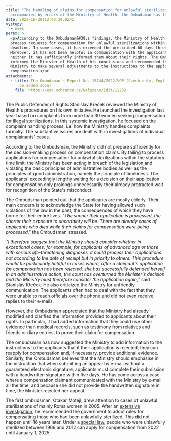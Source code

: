 ```yaml
---
title: "The handling of claims for compensation for unlawful sterilizations is
  accompanied by errors at the Ministry of Health, the Ombudsman has found "
date: 2023-10-20T12:40:29.024Z
vystupy:
  - news
perex: >
  <p>According to the Ombudsman&#39;s findings, the Ministry of Health does not
  process requests for compensation for unlawful sterilizations within the legal
  deadline. In some cases, it has exceeded the prescribed 60 days three times.
  Moreover, it has not been helpful in communication with the applicants,
  neither it has sufficiently informed them about their rights. The Ombudsman
  informed the Minister of Health of his conclusions and recommended the
  Ministry to make several adjustments to the instructions to the applicants for
  compensation.</p>
attachments:
  - title: The Ombudsman`s Report No. 15744/2022/VOP (Czech only, English version to
      be added soon)
    file: https://eso.ochrance.cz/Nalezene/Edit/12232
---
```

<p>The Public Defender of Rights Stanislav Křeček reviewed the Ministry of Health&#39;s procedures on his own initiative. He launched the investigation last year based on complaints from more than 30 women seeking compensation for illegal sterilizations. In this systemic investigation, he focused on the complaint handling process, i.e. how the Ministry handles complaints formally. The substantive issues are dealt with in investigations of individual complainants&#39; cases.</p>

<p>According to the Ombudsman, the Ministry did not prepare sufficiently for the decision-making process on compensation claims. By failing to process applications for compensation for unlawful sterilizations within the statutory time limit, the Ministry has been acting in breach of the legislation and violating the basic principles of administrative bodies as well as the principles of good administration, namely the principle of timeliness. The applicants&#39; exceedingly lengthy waiting for a decision on their application for compensation only prolongs unnecessarily their already protracted wait for recognition of the State&#39;s misconduct.</p>

<p>The Ombudsman pointed out that the applicants are mostly elderly. Their main concern is to acknowledge the State for having allowed such violations of the law in the past, the consequences of which they have borne for their entire lives. <em>&quot;The sooner their application is processed, the shorter their exposure to uncertainty will be. There are already cases of applicants who died while their claims for compensation were being processed,&quot;</em> the Ombudsman stressed.</p>

<p><em>&quot;I therefore suggest that the Ministry should consider whether in exceptional cases, for example, for applicants of advanced age or those with serious life-threatening diagnoses, it could process their applications not according to the date of receipt but in priority to others. This procedure would be particularly helpful in cases where, after a claimant&#39;s application for compensation has been rejected, she has successfully defended herself in an administrative action, the court has overturned the Minister&#39;s decision and the Ministry must therefore consider the application again,&quot;</em> said Stanislav Křeček. He also criticized the Ministry for unfriendly communication. The applicants often had to deal with the fact that they were unable to reach officials over the phone and did not even receive replies to their e-mails.</p>

<p>However, the Ombudsman appreciated that the Ministry had already modified and clarified the information provided to applicants about their rights. In particular, it had added information that they could use other evidence than medical records, such as testimony from relatives and friends or diary entries, to prove their claim for compensation.</p>

<p>The ombudsman has now suggested the Ministry to add information to the instructions to the applicants that if their application is rejected, they can reapply for compensation and, if necessary, provide additional evidence. Similarly, the Ombudsman believes that the Ministry should emphasise in the instruction that when submitting an appeal by e-mail without a guaranteed electronic signature, applicants must complete their submission with a handwritten signature within five days. He has come across a case where a compensation claimant communicated with the Ministry by e-mail all the time, and because she did not provide the handwritten signature in time, the Minister rejected her appeal.</p>

<p>The first ombudsman, Otakar Motejl, drew attention to cases of unlawful sterilizations of mainly Roma women in 2005. After an <a href="https://eso.ochrance.cz/Nalezene/Edit/2596">extensive investigation</a>, he recommended the government to adopt rules for compensating those who had been unlawfully sterilized. This did not happen until 16 years later. Under a <a href="https://www.zakonyprolidi.cz/cs/2021-297">special law</a>, people who were unlawfully sterilized between 1966 and 2012 can apply for compensation from 2022 until January 1, 2025.</p>

